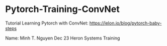 # Pytorch-Training-ConvNet
Tutorial Learning Pytorch with ConvNet: https://lelon.io/blog/pytorch-baby-steps

Name: Minh T. Nguyen
Dec 23
Heron Systems Training
